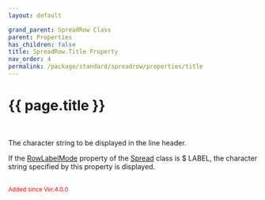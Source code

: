 ```yaml
---
layout: default

grand_parent: SpreadRow Class
parent: Properties
has_children: false
title: SpreadRow.Title Property
nav_order: 4
permalink: /package/standard/spreadrow/properties/title
---
```

# {{ page.title }}
<br>

The character string to be displayed in the line header.

If the  <a href="/package/standard/spread/properties/rowlabelmode">RowLabelMode</a> property of the  <a href="/package/standard/spread">Spread</a> class is $ LABEL, the character string specified by this property is displayed.

<br><small><span style="color:red">Added since Ver.4.0.0</span></small>